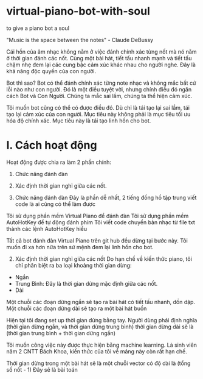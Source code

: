 # virtual-piano-bot-with-soul
to give a piano bot a soul

"Music is the space between the notes" - Claude DeBussy

Cái hồn của âm nhạc không nằm ở việc đánh chính xác từng nốt mà nó nằm ở thời gian đánh các nốt.
Cùng một bài hát, tiết tấu nhanh mạnh và tiết tấu chậm nhẹ đem lại các cung bậc cảm xúc khác nhau cho người nghe.
Đây là khả năng độc quyền của con người.

Bot thì sao?
Bot có thể đánh chính xác từng note nhạc và không mắc bất cứ lỗi nào như con người.
Đó là một điều tuyệt vời, nhưng chính điều đó ngăn cách Bot và Con Người. 
Chúng ta mắc sai lầm, chúng ta thể hiện cảm xúc.

Tôi muốn bot cũng có thể có được điều đó.
Dù chỉ là tái tạo lại sai lầm, tái tạo lại cảm xúc của con người.
Mục tiêu này không phải là mục tiêu tối ưu hóa độ chính xác.
Mục tiêu này là tái tạo linh hồn cho bot.

# I. Cách hoạt động
Hoạt động được chia ra làm 2 phần chính:
1. Chức năng đánh đàn
2. Xác định thời gian nghỉ giữa các nốt.

1. Chức năng đánh đàn
Đây là phần dễ nhất, 2 tiếng đồng hồ tập trung viết code là ai cũng có thể làm được

Tôi sử dụng phần mềm Virtual Piano để đánh đàn
Tôi sử dụng phần mềm AutoHotKey để tự động đánh phím
Tôi viết code chuyển bản nhạc từ file txt thành các lệnh AutoHotKey hiểu

Tất cả bot đánh đàn Virtual Piano trên git hub đều dừng tại bước này.
Tôi muốn đi xa hơn nữa trên sứ mệnh đem lại linh hồn cho bot.

2. Xác định thời gian nghỉ giữa các nốt
Do hạn chế về kiến thức piano, tôi chỉ phân biệt ra ba loại khoảng thời gian dừng:
+ Ngắn 
+ Trung Bình: Đây là thời gian dừng mặc định giữa các nốt.
+ Dài

Một chuỗi các đoạn dừng ngắn sẽ tạo ra bài hát có tiết tấu nhanh, dồn dập.
Một chuỗi các đoạn dừng dài sẽ tạo ra một bài hát buồn

Hiện tại tôi đang set up thời gian dừng bằng tay.
Người dùng phải định nghĩa (thời gian dừng ngắn, và thời gian dừng trung bình)
thời gian dừng dài sẽ là (thời gian trung bình + thời gian dừng ngắn) 

Tôi muốn công việc này được thực hiện bằng machine learning.
Là sinh viên năm 2 CNTT Bách Khoa, kiến thức của tôi về mảng này còn rất hạn chế.

Thời gian dừng trong một bài hát sẽ là một chuỗi vector có độ dài là (tổng số nốt - 1)
Đây sẽ là bài toán 
